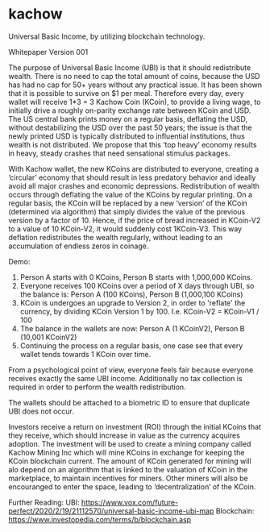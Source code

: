 # kachow
Universal Basic Income, by utilizing blockchain technology.

Whitepaper Version 001

The purpose of Universal Basic Income (UBI) is that it should redistribute wealth.  There is no need to cap the total amount of coins, because the USD has had no cap for 50+ years without any practical issue.  It has been shown that it is possible to survive on $1 per meal.  Therefore every day, every wallet will receive 1*3 = 3 Kachow Coin (KCoin), to provide a living wage, to initially drive a roughly on-parity exchange rate between KCoin and USD.  The US central bank prints money on a regular basis, deflating the USD, without destabilizing the USD over the past 50 years; the issue is that the newly printed USD is typically distributed to influential institutions, thus wealth is not distributed.  We propose that this ‘top heavy’ economy results in heavy, steady crashes that need sensational stimulus packages.  

With Kachow wallet, the new KCoins are distributed to everyone, creating a ‘circular’ economy that should result in less predatory behavior and ideally avoid all major crashes and economic depressions.  Redistribution of wealth occurs through deflating the value of the KCoins by regular printing.  On a regular basis, the KCoin will be replaced by a new ‘version’ of the KCoin (determined via algorithm) that simply divides the value of the previous version by a factor of 10.  Hence, if the price of bread increased in KCoin-V2 to a value of 10 KCoin-V2, it would suddenly cost 1KCoin-V3.  This way deflation redistributes the wealth regularly, without leading to an accumulation of endless zeros in coinage.

Demo:  
1. Person A starts with 0 KCoins, Person B starts with 1,000,000 KCoins.
2. Everyone receives 100 KCoins over a period of X days through UBI, so the balance is: Person A (100 KCoins), Person B (1,000,100 KCoins)
3. KCoin is undergoes an upgrade to Version 2, in order to 'reflate' the currency, by dividing KCoin Version 1 by 100.  I.e. KCoin-V2 = KCoin-V1 / 100
4. The balance in the wallets are now: Person A (1 KCoinV2), Person B (10,001 KCoinV2)
5. Continuing the process on a regular basis, one case see that every wallet tends towards 1 KCoin over time.

From a psychological point of view, everyone feels fair because everyone receives exactly the same UBI income.  Additionally no tax collection is required in order to perform the wealth redistribution.

The wallets should be attached to a biometric ID to ensure that duplicate UBI does not occur.

Investors receive a return on investment (ROI) through the initial KCoins that they receive, which should increase in value as the currency acquires adoption.  The investment will be used to create a mining company called Kachow Mining Inc which will mine KCoins in exchange for keeping the KCoin blockchain current.  The amount of KCoin generated for mining will alo depend on an algorithm that is linked to the valuation of KCoin in the marketplace, to maintain incentives for miners.  Other miners will also be encouranged to enter the space, leading to ‘decentralization’ of the KCoin.

Further Reading:
UBI: https://www.vox.com/future-perfect/2020/2/19/21112570/universal-basic-income-ubi-map
Blockchain: https://www.investopedia.com/terms/b/blockchain.asp
